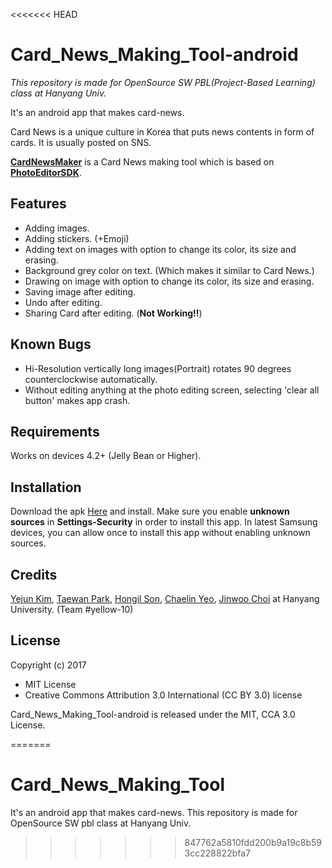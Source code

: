 <<<<<<< HEAD
# Card_News_Making_Tool-android
*This repository is made for OpenSource SW PBL(Project-Based Learning) class at Hanyang Univ.*

It's an android app that makes card-news. 

Card News is a unique culture in Korea that puts news contents in form of cards. It is usually posted on SNS.

**[CardNewsMaker](https://github.com/Taewan-P/Card_News_Making_Tool)** is a Card News making tool which is based on **[PhotoEditorSDK](https://github.com/eventtus/photo-editor-android)**.



## Features

* Adding images.
* Adding stickers. (+Emoji)
* Adding text on images with option to change its color, its size and erasing.
* Background grey color on text. (Which makes it similar to Card News.)
* Drawing on image with option to change its color, its size and erasing.
* Saving image after editing.
* Undo after editing.
* Sharing Card after editing. (**Not Working!!**)



## Known Bugs

* Hi-Resolution vertically long images(Portrait) rotates 90 degrees counterclockwise automatically.
* Without editing anything at the photo editing screen, selecting 'clear all button' makes app crash.



## Requirements

Works on devices 4.2+ (Jelly Bean or Higher).



## Installation

Download the apk [Here](https://drive.google.com/uc?id=1iNiyhmU2pMtvOKRdoYNg_k1SnM8J6KvZ&export=download) and install. Make sure you enable **unknown sources** in **Settings-Security** in order to install this app. In latest Samsung devices, you can allow once to install this app without enabling unknown sources. 



## Credits

[Yejun Kim](https://github.com/kyj0701), [Taewan Park](https://github.com/Taewan-P), [Hongil Son](https://github.com/sonhl0723), [Chaelin Yeo](https://github.com/ChaeLinYeo), [Jinwoo Choi](https://github.com/ptcjw201) at Hanyang University. (Team #yellow-10)



## License

Copyright (c) 2017

* MIT License
* Creative Commons Attribution 3.0 International (CC BY 3.0) license



Card_News_Making_Tool-android is released under the MIT, CCA 3.0 License.

=======
# Card_News_Making_Tool
It's an android app that makes card-news. This repository is made for OpenSource SW pbl class at Hanyang Univ.
>>>>>>> 847762a5810fdd200b9a19c8b593cc228822bfa7
